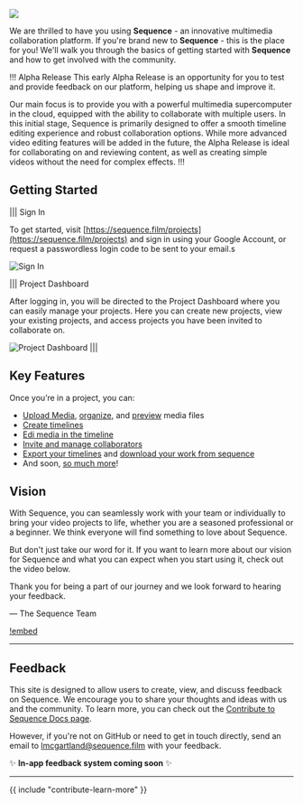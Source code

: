 ![](/static/brand/thumbnail.jpg)

We are thrilled to have you using **Sequence** - an innovative multimedia collaboration platform. If you're brand new to **Sequence** - this is the place for you! We'll walk you through the basics of getting started with **Sequence** and how to get involved with the community.

!!! Alpha Release
This early Alpha Release is an opportunity for you to test and provide feedback on our platform, helping us shape and improve it.

Our main focus is to provide you with a powerful multimedia supercomputer in the cloud, equipped with the ability to collaborate with multiple users. In this initial stage, Sequence is primarily designed to offer a smooth timeline editing experience and robust collaboration options. While more advanced video editing features will be added in the future, the Alpha Release is ideal for collaborating on and reviewing content, as well as creating simple videos without the need for complex effects.
!!!

## Getting Started



||| Sign In

To get started, visit [https://sequence.film/projects](https://sequence.film/projects) and sign in using your Google Account, or request a passwordless login code to be sent to your email.s

![Sign In](/static/onboarding/CleanShot_2022-12-27_at_16.54.162x.png)

||| Project Dashboard

After logging in, you will be directed to the Project Dashboard where you can easily manage your projects. Here you can create new projects, view your existing projects, and access projects you have been invited to collaborate on. 

![Project Dashboard](/static/onboarding/CleanShot_2022-12-27_at_16.56.022x.png)
|||




## Key Features

Once you’re in a project, you can:
- [Upload Media](/files_and_organization/uploading_files.md), [organize](/files_and_organization/organizing_files.md), and [preview](/files_and_organization/preview_and_playback.md) media files
- [Create timelines](/files_and_organization/creating_and_navigating_timelines.md)
- [Edi media in the timeline](/editing/timeline_overview_and_tools.md)
- [Invite and manage collaborators](/collaboration/managing_collaborators.md)
- [Export your timelines](/exporting_and_sharing/exporting_timelines.md) and [download your work from sequence](/exporting_and_sharing/downloading_library_assets.md)
- And soon, [so much more](/wishlist.md)!


## Vision

With Sequence, you can seamlessly work with your team or individually to bring your video projects to life, whether you are a seasoned professional or a beginner. We think everyone will find something to love about Sequence.

But don't just take our word for it. If you want to learn more about our vision for Sequence and what you can expect when you start using it, check out the video below. 

Thank you for being a part of our journey and we look forward to hearing your feedback.

— The Sequence Team

[!embed](https://youtu.be/5HCWN72N3xI)

---

## Feedback

This site is designed to allow users to create, view, and discuss feedback on Sequence. We encourage you to share your thoughts and ideas with us and the community. To learn more, you can check out the [Contribute to Sequence Docs page](/contribute.md). 

However, if you're not on GitHub or need to get in touch directly, send an email to [lmcgartland@sequence.film](mailto:lmcgartland@sequence.film) with your feedback.
<aside>
✨ <b>In-app feedback system coming soon</b> ✨
</aside>

---

{{ include "contribute-learn-more" }}